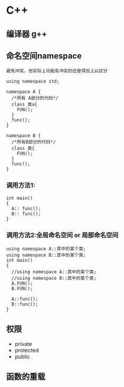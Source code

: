 # C++
## 编译器 g++

## 命名空间namespace
``避免冲突，但实际上功能有冲突的还是得加上以区分``
```
using namespace std;

namespace A {
  /*所有 A部分的代码*/
  class 类a{
    FUN();
  }
  func();
}

namespace B {
  /*所有B部分的代码*/
  class 类{
    FUN();
  }
  func();
}
```
### 调用方法1:
```
int main()
{
  A:: func();
  B:: func();
}

```
### 调用方法2:全局命名空间 or 局部命名空间
```
using namespace A::其中的某个类;
using namespace B::其中的某个类;
int main()
{
  //using namespace A::其中的某个类;
  //using namespace B::其中的某个类;
  A.FUN();
  B.FUN();

  A::func();
  B::func();
}
```
## 权限
* private
* protected
* public


## 函数的重载
